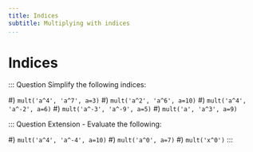 ```yaml
---
title: Indices
subtitle: Multiplying with indices
...
```


# Indices

::: Question
Simplify the following indices:

#) `mult('a^4', 'a^7', a=3)`
#) `mult('a^2', 'a^6', a=10)`
#) `mult('a^4', 'a^-2', a=6)`
#) `mult('a^-3', 'a^-9', a=5)`
#) `mult('a', 'a^3', a=9)`

::: Question
Extension - Evaluate the following:

#) `mult('a^4', 'a^-4', a=10)`
#) `mult('a^0', a=7)`
#) `mult('x^0')`
:::
